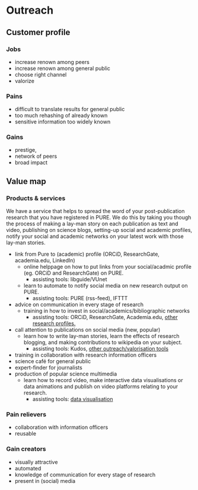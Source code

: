 # Outreach

## Customer profile

### Jobs

* increase renown among peers
* increase renown among general public
* choose right channel
* valorize

### Pains

* difficult to translate results for general public
* too much rehashing of already known  
* sensitive information too widely known

### Gains

* prestige,
* network of peers
* broad impact

## Value map

### Products & services

We have a service that helps to spread the word of your post-publication research that you have registered in PURE.
We do this by taking you though the process of making a lay-man story on each publication as text and video, publishing on science blogs, setting-up social and academic profiles, notify your social and academic networks on your latest work with those lay-man stories.

* link from Pure to (academic) profile (ORCiD, ResearchGate, academia.edu, LinkedIn)
  * online helppage on how to put links from your social/acadmic  profile (eg. ORCiD and ResearchGate) on PURE.
    * assisting tools: libguide/VUnet
  * learn to automate to notify social media on new research output on PURE.
    * assisting tools: PURE (rss-feed), IFTTT
* advice on communication in every stage of research
  * training in how to invest in social/academics/bibliographic networks
    * assisting tools: ORCiD, ResearchGate, Academia.edu, [other research profiles.](https://docs.google.com/spreadsheets/d/1KUMSeq_Pzp4KveZ7pb5rddcssk1XBTiLHniD0d3nDqo/edit#gid=0)
* call attention to publications on social media (new, popular)
  * learn how to write lay-man stories, learn the effects of research blogging, and making contributions to wikipedia on your subject.
    * assisting tools: Kudos, [other outreach/valorisation tools](https://docs.google.com/spreadsheets/d/1KUMSeq_Pzp4KveZ7pb5rddcssk1XBTiLHniD0d3nDqo/edit#gid=0&fvid=636059835)
* training in collaboration with research information officers
* science café for general public
* expert-finder for journalists
* production of popular science multimedia
  * learn how to record video, make interactive data visualisations or data animations and publish on video platforms relating to your research.
    * assisting tools: [data visualisation](https://docs.google.com/spreadsheets/d/1KUMSeq_Pzp4KveZ7pb5rddcssk1XBTiLHniD0d3nDqo/edit#gid=0&fvid=1022169059)

### Pain relievers

* collaboration with information officers
* reusable

### Gain creators

* visually attractive
* automated
* knowledge of communication for every stage of research
* present in (social) media

